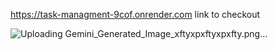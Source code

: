 https://task-managment-9cof.onrender.com
link to checkout



![Uploading Gemini_Generated_Image_xftyxpxftyxpxfty.png…]()
